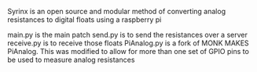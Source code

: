 Syrinx is an open source and modular method of converting analog resistances to digital floats using a raspberry pi

main.py is the main patch
send.py is to send the resistances over a server
receive.py is to receive those floats
PiAnalog.py is a fork of MONK MAKES PiAnalog. This was modified to allow for more than one set of GPIO pins to be used to measure analog resistances
